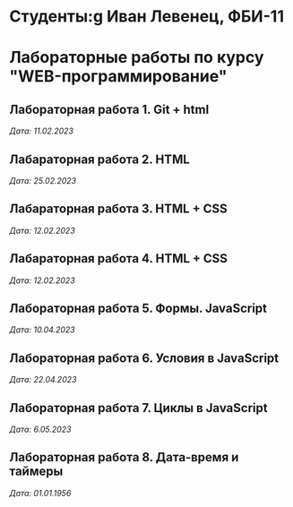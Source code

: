 # Студенты:g Иван Левенец, ФБИ-11

# Лабораторные работы по курсу "WEB-программирование"

## Лабораторная работа 1. Git + html

*Дата: 11.02.2023*

## Лабараторная работа 2. HTML 
*Дата: 25.02.2023*

## Лабараторная работа 3. HTML + CSS
*Дата: 12.02.2023* 

## Лабараторная работа 4. HTML + CSS
*Дата: 12.02.2023*

## Лабораторная работа 5. Формы. JavaScript

*Дата: 10.04.2023*

## Лабораторная работа 6. Условия в JavaScript

*Дата: 22.04.2023*

## Лабораторная работа 7. Циклы в JavaScript

*Дата: 6.05.2023*

## Лабораторная работа 8. Дата-время и таймеры

*Дата: 01.01.1956*